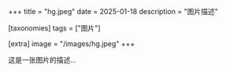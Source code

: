 +++
title = "hg.jpeg"
date = 2025-01-18
description = "图片描述"

[taxonomies]
tags = ["图片"]

[extra]
image = "/images/hg.jpeg"
+++

这是一张图片的描述...
